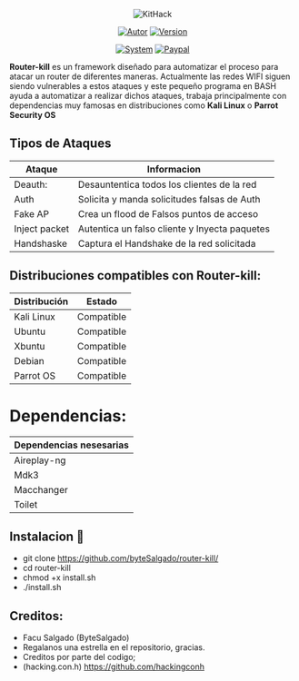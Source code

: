 <p align="center">
<img src="http://imgfz.com/i/B3MJHjF.png" title="KitHack">
</p>

<p align="center">
<a href="https://github.com/bytesalgado"><img title="Autor" src="https://img.shields.io/badge/Author-Facu%20Salgado-blue?style=for-the-badge&logo=github"></a>
<a href=""><img title="Version" src="https://img.shields.io/badge/Version-2.0-red?style=for-the-badge&logo="></a>
</p>

<p align="center">
<a href=""><img title="System" src="https://img.shields.io/badge/Supported%20OS-Linux-orange?style=for-the-badge&logo=linux"></a>
<a href="https://paypal.me/facukaku021"><img title="Paypal" src="https://img.shields.io/badge/Donate-PayPal-green.svg?style=for-the-badge&logo=paypal"></a>
</p>

**Router-kill** es un framework diseñado para automatizar el proceso para atacar un router de diferentes maneras. Actualmente las redes WIFI siguen siendo vulnerables a estos ataques y este pequeño programa en BASH ayuda a automatizar a realizar dichos ataques, trabaja principalmente con dependencias muy famosas en distribuciones como **Kali Linux** o **Parrot Security OS**


## Tipos de Ataques

| Ataque        |   Informacion                                 |
|---------------|-----------------------------------------------| 
| Deauth:       | Desauntentica todos los clientes de la red    |
| Auth          | Solicita y manda solicitudes falsas de Auth   |
| Fake AP       | Crea un flood de Falsos puntos de acceso      |
| Inject packet | Autentica un falso cliente y Inyecta paquetes |
| Handshaske    | Captura el Handshake de la red solicitada     |

## Distribuciones compatibles con Router-kill:

| Distribución |   Estado      |
|--------------|---------------| 
| Kali Linux   | Compatible    |
| Ubuntu       | Compatible    |
| Xbuntu       | Compatible    |
| Debian       | Compatible    |
| Parrot OS    | Compatible    |

# Dependencias:

| Dependencias nesesarias | 
|-------------------------|
| Aireplay-ng             | 
| Mdk3                    | 
| Macchanger              | 
| Toilet                  |



## Instalacion 🔧

* git clone https://github.com/byteSalgado/router-kill/
* cd router-kill
* chmod +x install.sh
* ./install.sh

## Creditos:

* Facu Salgado (ByteSalgado)
* Regalanos una estrella en el repositorio, gracias.
* Creditos por parte del codigo;
* (hacking.con.h) https://github.com/hackingconh
